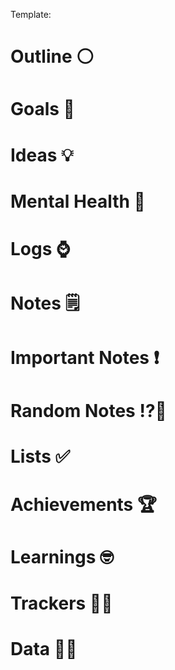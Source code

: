 Template:
# Outline ⚪
# Goals 🏃
# Ideas 💡
# Mental Health 🧠
# Logs ⌚
# Notes 🗒️
# Important Notes ❗
# Random Notes ⁉️📝
# Lists ✅
# Achievements 🏆
# Learnings 🤓
# Trackers 👨‍🔬
# Data 🙋‍♂️
